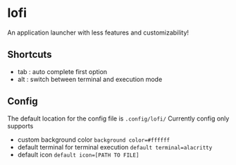# lofi
An application launcher with less features and customizability!

## Shortcuts
- tab : auto complete first option
- alt : switch between terminal and execution mode

## Config

The default location for the config file is `.config/lofi/`
Currently config only supports
 - custom background color
	 `background color=#ffffff`
- default terminal for terminal execution
	`default terminal=alacritty`
- default icon
	`default icon=[PATH TO FILE]`
	
